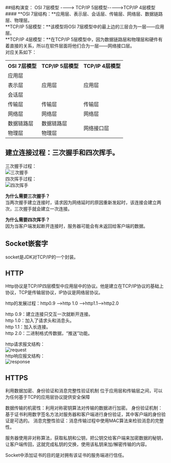 ##结构演变： OSI 7层模型 ----> TCP/IP 5层模型----->TCP/IP 4层模型   ####
**OSI 7层结构：**应用层、表示层、会话层、传输层、网络层、数据链路层、物理层。  
**TCP/IP 5层模型：**该模型将OSI 7层模型中的最上边的三层合为一层——应用层。  
**TCP/IP 4层模型：**在TCP/IP 5层模型中，因为数据链路层和物理层和硬件有着直接的关系，所以在软件层面将他们合为一层——网络接口层。  
对应关系如下：
<table>    
	<tr>
		<th>OSI 7层模型</th>
		<th>TCP/IP 5层模型</th>
		<th>TCP/IP 4层模型</th>
	</tr>
	<tr>
		<td>应用层</td>
		<td rowspan="3">应用层</td>
		<td rowspan="3">应用层</td>
	</tr> 
  	<tr>
		<td>表示层</td>
	</tr>
	<tr>
		<td>会话层</td>
	</tr> 
	<tr>
		<td>传输层</td>
		<td>传输层</td>
		<td>传输层</td>
	</tr> 
	<tr>
		<td>网络层</td>
		<td>网络层</td>
		<td>网络层</td>
	</tr> 
	<tr>
		<td>数据链路层</td>
		<td>数据链路层</td>
		<td  rowspan="3">网络接口层</td>
	</tr> 
	<tr>
		<td>物理层</td>
		<td>物理层</td>
	</tr> 
</table>

## 建立连接过程：三次握手和四次挥手。
三次握手过程：  
![三次握手](https://github.com/Linhital/Knowledge/blob/master/pic/connect.jpg)  
四次挥手过程：  
![四次挥手](https://github.com/Linhital/Knowledge/blob/master/pic/cut.jpg)  

**为什么需要三次握手？**  
当两次握手建立连接时，请求因为网络延时的原因重新发起时，该连接会建立两次，三次握手就会建立一次连接。  

**为什么需要四次挥手？**  
因为当客户端发起断开连接时，服务器可能会有未返回给客户端的数据。

## Socket嵌套字

socket是JDK对TCP/IP的一个封装。

## HTTP

Http协议是TCP/IP四层模型中应用层中的协议。他是建立在TCP/IP协议的基础上协议，TCP是传输层协议，IP协议是网络层协议。

http的发展过程：http0.9 ——>http 1.0 ——>http1.1——>http2.0  

http 0.9：建立连接只交互一次就断开连接。  
http 1.0：加入了请求头和消息头。  
http 1.1：加入长连接。  
http 2.0：二进制格式传数据，“推送”功能。  

http请求报文结构：  
![request](https://github.com/Linhital/Knowledge/blob/master/pic/request.png)   
http响应报文结构：  
![response](https://github.com/Linhital/Knowledge/blob/master/pic/response.png)  

## HTTPS

利用数据加密、身份验证和消息完整性验证机制
位于应用层和传输层之间，可以为任何基于TCP的应用层协议提供安全保障

数据传输的机密性：利用对称密钥算法对传输的数据进行加密。
身份验证机制：基于证书利用数字签名方法对服务器和客户端进行身份验证，其中客户端的身份验证是可选的。
消息完整性验证：消息传输过程中使用MAC算法来检验消息的完整性。

服务器使用非对称算法，获取私钥和公钥，把公钥交给客户端来加密数据的秘钥，让客户端传回，这就完成私钥的交换，使用该私钥来加/解密传输的内容。

Socket中添加证书的目的是对拥有该证书的服务端进行信任。


	
